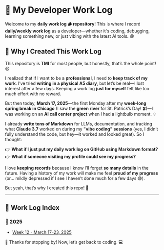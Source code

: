 # 📝 My Developer Work Log  

Welcome to my **daily work log 🪵 repository**! This is where I record **daily/weekly work log** as a developer—whether it's coding, debugging, learning something new, or just vibing with the latest AI tools. 😆  

## 📖 Why I Created This Work Log  

This repository is **TMI** for most people, but honestly, that’s the whole point! 😆  

I realized that if I want to be a **professional**, I need to **keep track of my work**. I’ve tried **writing in a physical A5 diary**, but let’s be real—I lost interest after a few days. Keeping a work log **just for myself** felt like too much effort with no reward.  

But then today, **March 17, 2025**—the first Monday after my **week-long spring break in Chicago** (I saw the **green river** for St. Patrick’s Day! 🍀)—I was working on an **AI call center project** when I had a lightbulb moment. 💡  

I already **write tons of Markdown** for LLMs, documentation, and tracking what **Claude 3.7** worked on during my **"vibe coding" sessions** (yes, I didn’t fully understand the code, but hey—it worked and looked great). So I thought:  

👉 **What if I just put my daily work log on GitHub using Markdown format?**  
👉 **What if someone visiting my profile could see my progress?**  

I love **keeping records** because I know I’ll forget **so many details** in the future. Having a history of my work will make me feel **proud of my progress** (or… mildly depressed if I see I haven’t done much for a few days 😅).  

But yeah, that’s why I created this repo! 🚀  

---

## 📂 Work Log Index  

### 🔹 2025  
- [Week 12 - March 17-23, 2025](2025/2025-week-12.md)  


<!---

## 🚀 How I Use This Log  
- 📅 **Daily & Weekly Updates** – I document what I worked on, challenges I faced, and cool things I learned.  
- 🛠 **Projects & Experiments** – I track features, bug fixes, and tech experiments.  
- 📚 **Learning Notes** – If I learn something new, I write it down here.  

This isn't just for **productivity**—it's also a way for me to reflect on my journey and see how much I've improved over time.  
--->
<!---
## 🔗 Connect With Me  
If you somehow ended up here and find this interesting, feel free to check out my other projects or say hi!  

📧 **Email:** [your-email@example.com](mailto:your-email@example.com)  
🐙 **GitHub:** [github.com/your-username](https://github.com/your-username)  
💡 **Portfolio (if applicable):** [yourwebsite.com](https://yourwebsite.com)  

--->

🎉 Thanks for stopping by! Now, let’s get back to coding. 💻  

